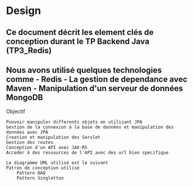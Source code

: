 <h1>Design</h1>
<h2>Ce document décrit les element clés de conception durant le TP Backend Java (TP3_Redis)</h2> 
<h2>Nous avons utilisé quelques technologies comme - Redis - La gestion de dependance avec Maven - Manipulation d'un serveur de données MongoDB</h2>


Objectif

    Pouvoir manipuler differents objets en utilisant JPA
    Gestion de la connexion à la base de données et manipulation des données avec JPA
    Creation et manipulation des Servlet
    Gestion des routes
    Conception d'un API avec JAX-RS
    Acceder à des ressources de l'API avec des url bien specifique

    Le diagramme UML utilisé est le suivant
    Patron de conception utilisé
        Pattern DAO
        Pattern Singletton
